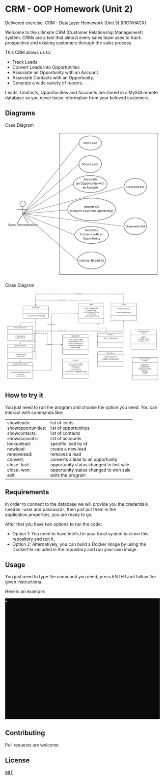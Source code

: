 # CRM - OOP Homework (Unit 2)

Delivered exercise. CRM - DataLayer Homework (Unit 3) (IRONHACK)

Welcome to the ultimate CRM (Customer Relationship Management) system. CRMs are a tool that almost every sales team uses to track prospective and existing customers through the sales process.

This CRM allows us to:

- Track Leads
- Convert Leads into Opportunities
- Associate an Opportunity with an Account.
- Associate Contacts with an Opportunity.
- Generate a wide variety of reports.

Leads, Contacts, Opportunities and Accounts are stored in a MySQLremote database so you never loose information from your beloved customers.

## Diagrams

Case Diagram

![Case Diagram](case-diagram.jpg "Case diagram")

Class Diagram

![Class Diagram](class-diagram.jpg "Class diagram")

## How to try it

You just need to run the program and choose the option you need.
You can interact with commands like:

<table border="0">
 <tr style="border: none!important;">
    <td style="border: none!important;">
showleads: <br>
showopportunities: <br>
showcontacts: <br>
showaccounts: <br>
lookuplead: <br>
newlead: <br>
removelead: <br>
convert: <br>
close-lost: <br>
close-won: <br>
exit: <br>
</td>
    <td style="border: none!important;">
list of leads<br>
list of opportunities<br>
list of contacts<br>
list of accounts<br>
specific lead by id<br>
create a new lead<br>
removes a lead<br>
converts a lead to an opportunity<br>
opportunity status changed to lost sale<br>
opportunity status changed to won sale<br>
exits the program<br>
</td>
 </tr>
</table>

## Requirements

In order to connect to the database we will provide you the credentials needed -user and password-, then just put them in the application.properties, you are ready to go.

After that you have two options to run the code:
- Option 1: You need to have IntelliJ in your local system to clone this repository and run it.
- Option 2: Alternatively, you can build a Docker image by using the Dockerfile included in the repository and run your own image.

## Usage

You just need to type the command you need, press ENTER and follow the given instructions.

Here is an example:

![example](example.gif "Example CLI")

## Contributing

Pull requests are welcome

## License

[MIT](LICENSE.txt)
